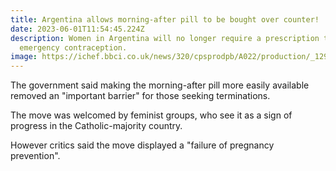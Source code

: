 ```yaml
---
title: Argentina allows morning-after pill to be bought over counter!
date: 2023-06-01T11:54:45.224Z
description: Women in Argentina will no longer require a prescription to get
  emergency contraception.
image: https://ichef.bbci.co.uk/news/320/cpsprodpb/A022/production/_129949904_womanreuters.jpg
---
```

The government said making the morning-after pill more easily available removed an "important barrier" for those seeking terminations.

The move was welcomed by feminist groups, who see it as a sign of progress in the Catholic-majority country.

However critics said the move displayed a "failure of pregnancy prevention".